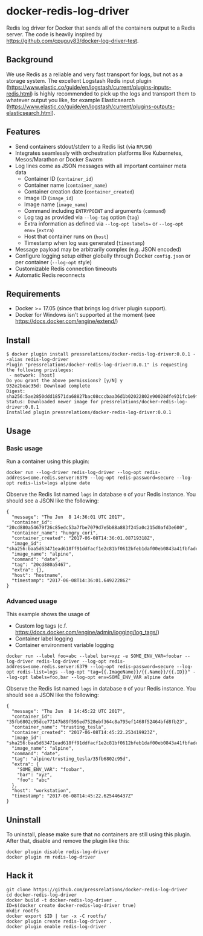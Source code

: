 # docker-redis-log-driver

Redis log driver for Docker that sends all of the containers output to a Redis server. The code is heavily inspired by https://github.com/cpuguy83/docker-log-driver-test.

## Background

We use Redis as a reliable and very fast transport for logs, but not as a storage system. The excellent
Logstash Redis input plugin (https://www.elastic.co/guide/en/logstash/current/plugins-inputs-redis.html) is highly recommended
to pick up the logs and transport them to whatever output you like, for example Elasticsearch
(https://www.elastic.co/guide/en/logstash/current/plugins-outputs-elasticsearch.html).

## Features

* Send containers stdout/stderr to a Redis list (via `RPUSH`)
* Integrates seamlessly with orchestration platforms like Kubernetes, Mesos/Marathon or Docker Swarm
* Log lines come as JSON messages with all important container meta data
  * Container ID (`container_id`)
  * Container name (`container_name`)
  * Container creation date (`container_created`)
  * Image ID (`image_id`)
  * Image name (`image_name`)
  * Command including `ENTRYPOINT` and arguments (`command`)
  * Log tag as provided via `--log-tag` option (`tag`)
  * Extra information as defined via `--log-opt labels=` or `--log-opt env=` (`extra`)
  * Host that container runs on (`host`)
  * Timestamp when log was generated (`timestamp`)
* Message payload may be arbitrarily complex (e.g. JSON encoded)
* Configure logging setup either globally through Docker `config.json` or per container (`--log-opt` style)
* Customizable Redis connection timeouts
* Automatic Redis reconnects

## Requirements

* Docker >= 17.05 (since that brings log driver plugin support).
* Docker for Windows isn't supported at the moment (see https://docs.docker.com/engine/extend/)

## Install

```
$ docker plugin install pressrelations/docker-redis-log-driver:0.0.1 --alias redis-log-driver
Plugin "pressrelations/docker-redis-log-driver:0.0.1" is requesting the following privileges:
 - network: [host]
Do you grant the above permissions? [y/N] y
932e2beac35d: Download complete
Digest: sha256:5ae2850ddd18571da68827bac08cccbaa36d1b02022802e90028dfe931fc1e9f
Status: Downloaded newer image for pressrelations/docker-redis-log-driver:0.0.1
Installed plugin pressrelations/docker-redis-log-driver:0.0.1
```

## Usage

### Basic usage

Run a container using this plugin:

```
docker run --log-driver redis-log-driver --log-opt redis-address=some.redis.server:6379 --log-opt redis-password=secure --log-opt redis-list=logs alpine date
```

Observe the Redis list named `logs` in database `0` of your Redis instance. You should see a JSON like the following:

```
{
  "message": "Thu Jun  8 14:36:01 UTC 2017",
  "container_id": "20cd880a54679f26c85edc53a7fbe7079d7e5b88a883f245a0c215d0afd3e600",
  "container_name": "hungry_cori",
  "container_created": "2017-06-08T14:36:01.08719318Z",
  "image_id": "sha256:baa5d63471ead618ff91ddfacf1e2c81bf0612bfeb1daf00eb0843a41fbfade3",
  "image_name": "alpine",
  "command": "date",
  "tag": "20cd880a5467",
  "extra": {},
  "host": "hostname",
  "timestamp": "2017-06-08T14:36:01.64922286Z"
}
```

### Advanced usage

This example shows the usage of

* Custom log tags (c.f. https://docs.docker.com/engine/admin/logging/log_tags/)
* Container label logging
* Container environment variable logging

```
docker run --label foo=abc --label bar=xyz -e SOME_ENV_VAR=foobar --log-driver redis-log-driver --log-opt redis-address=some.redis.server:6379 --log-opt redis-password=secure --log-opt redis-list=logs --log-opt "tag={{.ImageName}}/{{.Name}}/{{.ID}}" --log-opt labels=foo,bar --log-opt env=SOME_ENV_VAR alpine date
```

Observe the Redis list named `logs` in database `0` of your Redis instance. You should see a JSON like the following:

```
{
  "message": "Thu Jun  8 14:45:22 UTC 2017",
  "container_id": "35fb6802c95dce77147b89f595ed7528ebf364c8a795ef1468f52464bfd8fb23",
  "container_name": "trusting_tesla",
  "container_created": "2017-06-08T14:45:22.253419923Z",
  "image_id": "sha256:baa5d63471ead618ff91ddfacf1e2c81bf0612bfeb1daf00eb0843a41fbfade3",
  "image_name": "alpine",
  "command": "date",
  "tag": "alpine/trusting_tesla/35fb6802c95d",
  "extra": {
    "SOME_ENV_VAR": "foobar",
    "bar": "xyz",
    "foo": "abc"
  },
  "host": "workstation",
  "timestamp": "2017-06-08T14:45:22.625446437Z"
}
```

## Uninstall

To uninstall, please make sure that no containers are still using this plugin. After that, disable and remove the plugin like this:

```
docker plugin disable redis-log-driver
docker plugin rm redis-log-driver
```

## Hack it

```
git clone https://github.com/pressrelations/docker-redis-log-driver
cd docker-redis-log-driver
docker build -t docker-redis-log-driver .
ID=$(docker create docker-redis-log-driver true)
mkdir rootfs
docker export $ID | tar -x -C rootfs/
docker plugin create redis-log-driver .
docker plugin enable redis-log-driver
```
